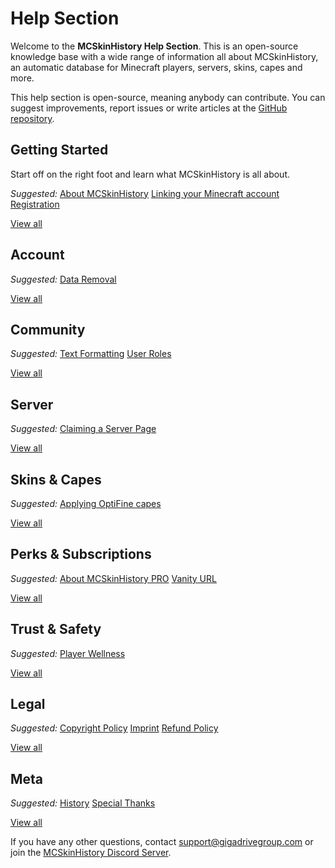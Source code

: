 # Help Section

Welcome to the **MCSkinHistory Help Section**. This is an open-source knowledge base with a wide range of information all about MCSkinHistory, an automatic database for Minecraft players, servers, skins, capes and more.

This help section is open-source, meaning anybody can contribute. You can suggest improvements, report issues or write articles at the [GitHub repository](https://github.com/Gigadrive/mcskinhistory-wiki).

<contentblock-grid>

<contentblock>

<h2>Getting Started</h2>

<p>
Start off on the right foot and learn what MCSkinHistory is all about.
</p>

<p class="link-list">
<em>Suggested:</em>
<a href="/help/getting-started/about">About MCSkinHistory</a>
<a href="/help/getting-started/linking-your-minecraft-account">Linking your Minecraft account</a>
<a href="/help/getting-started/registration">Registration</a>
</p>

<a href="/help/getting-started" class="view-all-button">View all</a>

</contentblock>

<contentblock small>

<h2>Account</h2>

<p class="link-list">
<em>Suggested:</em>
<a href="/help/account/data-removal">Data Removal</a>
</p>

<a href="/help/account" class="view-all-button">View all</a>

</contentblock>

<contentblock small>

<h2>Community</h2>

<p class="link-list">
<em>Suggested:</em>
<a href="/help/community/text-formatting">Text Formatting</a>
<a href="/help/community/user-roles">User Roles</a>
</p>

<a href="/help/community" class="view-all-button">View all</a>

</contentblock>

<contentblock small>

<h2>Server</h2>

<p class="link-list">
<em>Suggested:</em>
<a href="/help/server/claiming-a-server-page">Claiming a Server Page</a>
</p>

<a href="/help/server" class="view-all-button">View all</a>

</contentblock>

<contentblock small>

<h2>Skins & Capes</h2>

<p class="link-list">
<em>Suggested:</em>
<a href="/help/skins-and-capes/how-do-i-apply-an-optifine-cape">Applying OptiFine capes</a>
</p>

<a href="/help/skins-and-capes" class="view-all-button">View all</a>

</contentblock>

<contentblock small>

<h2>Perks & Subscriptions</h2>

<p class="link-list">
<em>Suggested:</em>
<a href="/help/perks-and-subscriptions/about-mcskinhistory-pro">About MCSkinHistory PRO</a>
<a href="/help/perks-and-subscriptions/vanity-url">Vanity URL</a>
</p>

<a href="/help/perks-and-subscriptions" class="view-all-button">View all</a>

</contentblock>

<contentblock small>

<h2>Trust & Safety</h2>

<p class="link-list">
<em>Suggested:</em>
<a href="/help/trust-and-safety/player-wellness">Player Wellness</a>
</p>

<a href="/help/trust-and-safety" class="view-all-button">View all</a>

</contentblock>

<contentblock small>

<h2>Legal</h2>

<p class="link-list">
<em>Suggested:</em>
<a href="/help/legal/copyright-policy">Copyright Policy</a>
<a href="/help/legal/imprint">Imprint</a>
<a href="/help/legal/refund-policy">Refund Policy</a>
</p>

<a href="/help/legal" class="view-all-button">View all</a>

</contentblock>

<contentblock small>

<h2>Meta</h2>

<p class="link-list">
<em>Suggested:</em>
<a href="/help/meta/history">History</a>
<a href="/help/meta/special-thanks">Special Thanks</a>
</p>

<a href="/help/meta" class="view-all-button">View all</a>

</contentblock>

</contentblock-grid>

If you have any other questions, contact [support@gigadrivegroup.com](mailto:support@gigadrivegroup.com) or join the [MCSkinHistory Discord Server](/discord).